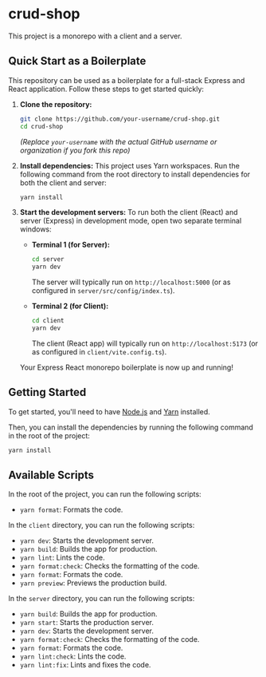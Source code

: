# crud-shop

This project is a monorepo with a client and a server.

## Quick Start as a Boilerplate

This repository can be used as a boilerplate for a full-stack Express and React application. Follow these steps to get started quickly:

1.  **Clone the repository:**
    ```bash
    git clone https://github.com/your-username/crud-shop.git
    cd crud-shop
    ```
    *(Replace `your-username` with the actual GitHub username or organization if you fork this repo)*

2.  **Install dependencies:**
    This project uses Yarn workspaces. Run the following command from the root directory to install dependencies for both the client and server:
    ```bash
    yarn install
    ```

3.  **Start the development servers:**
    To run both the client (React) and server (Express) in development mode, open two separate terminal windows:

    *   **Terminal 1 (for Server):**
        ```bash
        cd server
        yarn dev
        ```
        The server will typically run on `http://localhost:5000` (or as configured in `server/src/config/index.ts`).

    *   **Terminal 2 (for Client):**
        ```bash
        cd client
        yarn dev
        ```
        The client (React app) will typically run on `http://localhost:5173` (or as configured in `client/vite.config.ts`).

    Your Express React monorepo boilerplate is now up and running!

## Getting Started

To get started, you'll need to have [Node.js](https://nodejs.org/en/) and [Yarn](https://yarnpkg.com/) installed.

Then, you can install the dependencies by running the following command in the root of the project:

```bash
yarn install
```

## Available Scripts

In the root of the project, you can run the following scripts:

-   `yarn format`: Formats the code.

In the `client` directory, you can run the following scripts:

-   `yarn dev`: Starts the development server.
-   `yarn build`: Builds the app for production.
-   `yarn lint`: Lints the code.
-   `yarn format:check`: Checks the formatting of the code.
-   `yarn format`: Formats the code.
-   `yarn preview`: Previews the production build.

In the `server` directory, you can run the following scripts:

-   `yarn build`: Builds the app for production.
-   `yarn start`: Starts the production server.
-   `yarn dev`: Starts the development server.
-   `yarn format:check`: Checks the formatting of the code.
-   `yarn format`: Formats the code.
-   `yarn lint:check`: Lints the code.
-   `yarn lint:fix`: Lints and fixes the code.